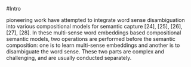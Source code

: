 #Intro

pioneering work have attempted to integrate word sense disambiguation into
various compositional models for semantic capture [24], [25], [26], [27],
[28].  In these multi-sense word embeddings based compositional semantic
models, two operations are performed before the semantic composition: one is to
learn multi-sense embeddings and another is to disambiguate the word sense.
These two parts are complex and challenging, and are usually conducted
separately.
